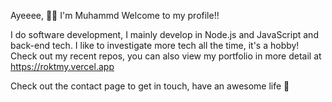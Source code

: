 Ayeeee, 👋🏼 I'm Muhammd Welcome to my profile!!

I do software development, I mainly develop in Node.js and JavaScript and back-end tech.
I like to investigate more tech all the time, it's a hobby!
Check out my recent repos, you can also view my portfolio in more detail at
https://roktmy.vercel.app 

Check out the contact page to get in touch, have an awesome life 🌷
